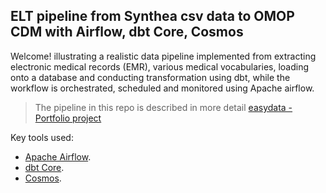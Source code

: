 ## ELT pipeline from Synthea csv data to OMOP CDM with Airflow, dbt Core, Cosmos

Welcome! illustrating a realistic data pipeline implemented from extracting electronic medical records (EMR), various medical vocabularies, loading onto a database and conducting transformation using dbt, while the workflow is orchestrated, scheduled and monitored using Apache airflow.

> The pipeline in this repo is described in more detail [easydata - Portfolio project](https://kurt1984.github.io/easydata/)

Key tools used:

- [Apache Airflow](https://airflow.apache.org/docs/apache-airflow/stable/index.html).
- [dbt Core](https://docs.getdbt.com/docs/introduction).
- [Cosmos](https://github.com/astronomer/astronomer-cosmos).